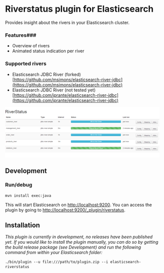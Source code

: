 Riverstatus plugin for Elasticsearch
================================
Provides insight about the rivers in your Elasticsearch cluster.

### Features###
* Overview of rivers
* Animated status indication per river

### Supported rivers ###

- Elasticsearch JDBC River (forked) [https://github.com/msimons/elasticsearch-river-jdbc](https://github.com/msimons/elasticsearch-river-jdbc)
- Elasticsearch JDBC River (not tested yet) [https://github.com/jprante/elasticsearch-river-jdbc](https://github.com/jprante/elasticsearch-river-jdbc)


![Alt text](src/site/overview.png "Screenshot Overview")

Development
-----------

### Run/debug ###
```shell
mvn install exec:java
```
This will start Elasticsearch on [http://localhost:9200](http://localhost:9200). You can access the plugin by going to [http://localhost:9200/_plugin/riverstatus](http://localhost:9200/_plugin/riverstatus).

Installation
------------

*This plugin is currently in development, no releases have been published yet. If you would like to install the plugin manually, you can do so by getting the build release package (see Development) and run the following command from within your Elasticsearch folder:*

```shell
./bin/plugin --u file:///path/to/plugin.zip --i elasticsearch-riverstatus 
```


